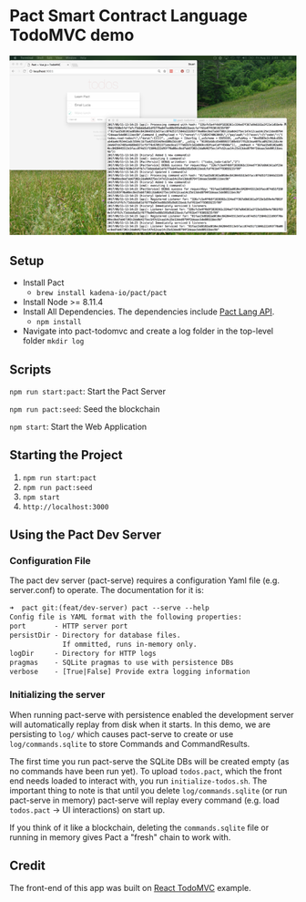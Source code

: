 # Pact Smart Contract Language TodoMVC demo

![](todos-pact.png)

## Setup

- Install Pact
  - `brew install kadena-io/pact/pact`
- Install Node >= 8.11.4
- Install All Dependencies. The dependencies include [Pact Lang API](https://www.npmjs.com/package/pact-lang-api).
  - `npm install`
- Navigate into pact-todomvc and create a log folder in the top-level folder `mkdir log`

## Scripts

`npm run start:pact`: Start the Pact Server

`npm run pact:seed`: Seed the blockchain

`npm start`: Start the Web Application

## Starting the Project

1.  `npm run start:pact`
2.  `npm run pact:seed`
3.  `npm start`
4.  `http://localhost:3000`

## Using the Pact Dev Server

### Configuration File

The pact dev server (pact-serve) requires a configuration Yaml file (e.g. server.conf) to operate. The documentation for it is:

```
➜  pact git:(feat/dev-server) pact --serve --help
Config file is YAML format with the following properties:
port       - HTTP server port
persistDir - Directory for database files.
             If ommitted, runs in-memory only.
logDir     - Directory for HTTP logs
pragmas    - SQLite pragmas to use with persistence DBs
verbose    - [True|False] Provide extra logging information
```

### Initializing the server

When running pact-serve with persistence enabled the development server will automatically replay from disk when it starts.
In this demo, we are persisting to `log/` which causes pact-serve to create or use `log/commands.sqlite` to store Commands and CommandResults.

The first time you run pact-serve the SQLite DBs will be created empty (as no commands have been run yet).
To upload `todos.pact`, which the front end needs loaded to interact with, you run `initialize-todos.sh`.
The important thing to note is that until you delete `log/commands.sqlite` (or run pact-serve in memory) pact-serve will replay every command (e.g. load `todos.pact` -> UI interactions) on start up.

If you think of it like a blockchain, deleting the `commands.sqlite` file or running in memory gives Pact a "fresh" chain to work with.

## Credit

The front-end of this app was built on [React TodoMVC](http://todomvc.com/examples/react/#/) example.
